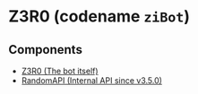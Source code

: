# Z3R0 (codename `ziBot`)

## Components
- [Z3R0 (The bot itself)](https://github.com/ZiRO-Bot/Z3R0)
- [RandomAPI (Internal API since v3.5.0)](https://github.com/ZiRO-Bot/RandomAPI)
